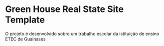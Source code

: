 # Green House Real State Site Template

O projeto é desenvolvido sobre um trabalho escolar da istituição de ensino ETEC de Guainases